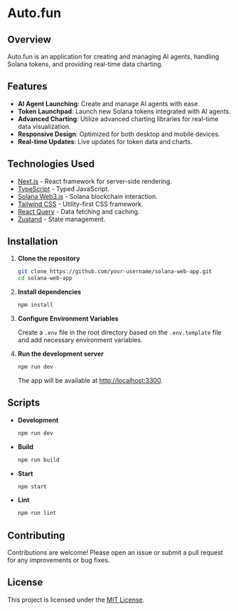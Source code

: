 # Auto.fun

## Overview

Auto.fun is an application for creating and managing AI agents, handling Solana tokens, and providing real-time data charting.

## Features

- **AI Agent Launching**: Create and manage AI agents with ease.
- **Token Launchpad**: Launch new Solana tokens integrated with AI agents.
- **Advanced Charting**: Utilize advanced charting libraries for real-time data visualization.
- **Responsive Design**: Optimized for both desktop and mobile devices.
- **Real-time Updates**: Live updates for token data and charts.

## Technologies Used

- [Next.js](https://nextjs.org/) - React framework for server-side rendering.
- [TypeScript](https://www.typescriptlang.org/) - Typed JavaScript.
- [Solana Web3.js](https://github.com/solana-labs/solana-web3.js) - Solana blockchain interaction.
- [Tailwind CSS](https://tailwindcss.com/) - Utility-first CSS framework.
- [React Query](https://react-query.tanstack.com/) - Data fetching and caching.
- [Zustand](https://zustand.surge.sh/) - State management.

## Installation

1. **Clone the repository**

   ```bash
   git clone https://github.com/your-username/solana-web-app.git
   cd solana-web-app
   ```

2. **Install dependencies**

   ```bash
   npm install
   ```

3. **Configure Environment Variables**

   Create a `.env` file in the root directory based on the `.env.template` file and add necessary environment variables.

4. **Run the development server**

   ```bash
   npm run dev
   ```

   The app will be available at [http://localhost:3300](http://localhost:3300).

## Scripts

- **Development**

  ```bash
  npm run dev
  ```

- **Build**

  ```bash
  npm run build
  ```

- **Start**

  ```bash
  npm start
  ```

- **Lint**

  ```bash
  npm run lint
  ```

## Contributing

Contributions are welcome! Please open an issue or submit a pull request for any improvements or bug fixes.

## License

This project is licensed under the [MIT License](LICENSE).
